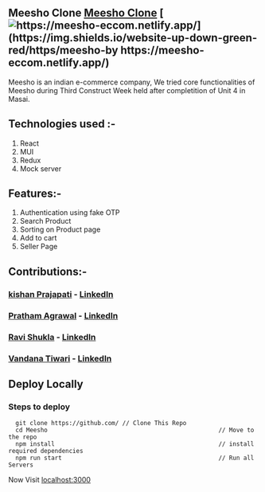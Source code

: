 ## Meesho Clone [Meesho Clone](https://meesho-eccom.netlify.app/) [![https://meesho-eccom.netlify.app/](https://img.shields.io/website-up-down-green-red/https/meesho-by https://meesho-eccom.netlify.app/)](https://meesho-eccom.netlify.app/)
Meesho is an indian e-commerce company, We tried core functionalities of Meesho during Third Construct Week held after completition of Unit 4 in Masai.

## Technologies used :-
1) React
2) MUI
3) Redux
4) Mock server

## Features:-
1) Authentication using fake OTP
2) Search Product
3) Sorting on Product page
4) Add to cart
5) Seller Page

## Contributions:-

### [kishan Prajapati](https://github.com/kishan2406) - [LinkedIn](https://www.linkedin.com/in/kishan-prajapati-5379621a4?lipi=urn%3Ali%3Apage%3Ad_flagship3_profile_view_base_contact_details%3BlEI%2BIgBQRcODHYhdXT9c9w%3D%3D)

### [Pratham Agrawal](https://github.com/pratham2002) - [LinkedIn](https://www.linkedin.com/in/pratham-agrawal-940590174)

### [Ravi Shukla](https://github.com/Rshukla12) - [LinkedIn](https://www.linkedin.com/in/ravi-shukla-94036693)

### [Vandana Tiwari](https://github.com/vandna0906) - [LinkedIn](https://www.linkedin.com/in/vandna-tiwari)

## Deploy Locally

### Steps to deploy
```
  git clone https://github.com/ // Clone This Repo
  cd Meesho                                                // Move to the repo
  npm install                                              // install required dependencies
  npm run start                                            // Run all Servers
```

Now Visit  [localhost:3000](http://localhost:3000)
